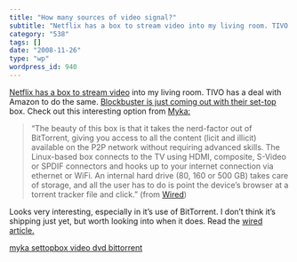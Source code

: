 ```yaml
---
title: "How many sources of video signal?"
subtitle: "Netflix has a box to stream video into my living room. TIVO ha..."
category: "538"
tags: []
date: "2008-11-26"
type: "wp"
wordpress_id: 940
---
```

[Netflix has a box to stream video](http://www.roku.com/netflixplayer/) into my living room. TIVO has a deal with Amazon to do the same. [Blockbuster is just coming out with their set-top](http://www.telegraph.co.uk/scienceandtechnology/technology/technologynews/3527388/Blockbuster-launches-set-top-box-for-movie-downloads.html) box. Check out this interesting option from [Myka:](http://www.myka.tv/index.html)
> “The beauty of this box is that it takes the nerd-factor out of BitTorrent, giving you access to all the content (licit and illicit) available on the P2P network without requiring advanced skills. The Linux-based box connects to the TV using HDMI, composite, S-Video or SPDIF connectors and hooks up to your internet connection via ethernet or WiFi. An internal hard drive (80, 160 or 500 GB) takes care of storage, and all the user has to do is point the device’s browser at a torrent tracker file and click.” (from [Wired](http://blog.wired.com/gadgets/2008/04/myka-one-set-to.html))

Looks very interesting, especially in it’s use of BitTorrent. I don’t think it’s shipping just yet, but worth looking into when it does. Read the [wired article.](http://blog.wired.com/gadgets/2008/04/myka-one-set-to.html)

[myka settopbox video dvd bittorrent](http://technorati.com/tag/myka%20settopbox%20video%20dvd%20bittorrent)